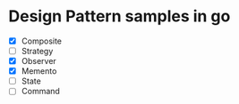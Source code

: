 # Design Pattern samples in go 

- [x] Composite
- [ ] Strategy
- [x] Observer
- [x] Memento
- [ ] State
- [ ] Command
